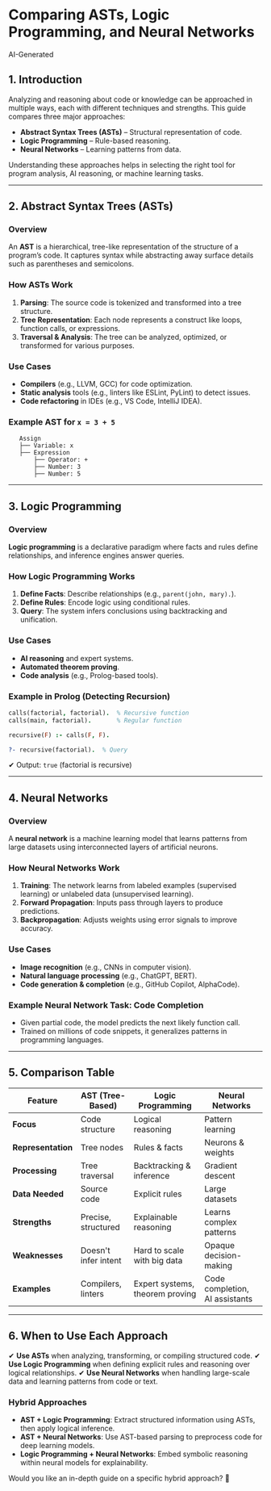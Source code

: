 # Comparing ASTs, Logic Programming, and Neural Networks
AI-Generated

## 1. Introduction
Analyzing and reasoning about code or knowledge can be approached in multiple ways, each with different techniques and strengths. This guide compares three major approaches:
- **Abstract Syntax Trees (ASTs)** – Structural representation of code.
- **Logic Programming** – Rule-based reasoning.
- **Neural Networks** – Learning patterns from data.

Understanding these approaches helps in selecting the right tool for program analysis, AI reasoning, or machine learning tasks.

---
## 2. Abstract Syntax Trees (ASTs)
### **Overview**
An **AST** is a hierarchical, tree-like representation of the structure of a program’s code. It captures syntax while abstracting away surface details such as parentheses and semicolons.

### **How ASTs Work**
1. **Parsing**: The source code is tokenized and transformed into a tree structure.
2. **Tree Representation**: Each node represents a construct like loops, function calls, or expressions.
3. **Traversal & Analysis**: The tree can be analyzed, optimized, or transformed for various purposes.

### **Use Cases**
- **Compilers** (e.g., LLVM, GCC) for code optimization.
- **Static analysis** tools (e.g., linters like ESLint, PyLint) to detect issues.
- **Code refactoring** in IDEs (e.g., VS Code, IntelliJ IDEA).

### **Example AST for `x = 3 + 5`**
```
   Assign
   ├── Variable: x
   ├── Expression
       ├── Operator: +
       ├── Number: 3
       ├── Number: 5
```

---
## 3. Logic Programming
### **Overview**
**Logic programming** is a declarative paradigm where facts and rules define relationships, and inference engines answer queries.

### **How Logic Programming Works**
1. **Define Facts**: Describe relationships (e.g., `parent(john, mary).`).
2. **Define Rules**: Encode logic using conditional rules.
3. **Query**: The system infers conclusions using backtracking and unification.

### **Use Cases**
- **AI reasoning** and expert systems.
- **Automated theorem proving**.
- **Code analysis** (e.g., Prolog-based tools).

### **Example in Prolog (Detecting Recursion)**
```prolog
calls(factorial, factorial).  % Recursive function
calls(main, factorial).       % Regular function

recursive(F) :- calls(F, F).

?- recursive(factorial).  % Query
```
✔ Output: `true` (factorial is recursive)

---
## 4. Neural Networks
### **Overview**
A **neural network** is a machine learning model that learns patterns from large datasets using interconnected layers of artificial neurons.

### **How Neural Networks Work**
1. **Training**: The network learns from labeled examples (supervised learning) or unlabeled data (unsupervised learning).
2. **Forward Propagation**: Inputs pass through layers to produce predictions.
3. **Backpropagation**: Adjusts weights using error signals to improve accuracy.

### **Use Cases**
- **Image recognition** (e.g., CNNs in computer vision).
- **Natural language processing** (e.g., ChatGPT, BERT).
- **Code generation & completion** (e.g., GitHub Copilot, AlphaCode).

### **Example Neural Network Task: Code Completion**
- Given partial code, the model predicts the next likely function call.
- Trained on millions of code snippets, it generalizes patterns in programming languages.

---
## 5. Comparison Table
| Feature            | AST (Tree-Based) | Logic Programming | Neural Networks |
|--------------------|-----------------|-------------------|-----------------|
| **Focus**         | Code structure   | Logical reasoning | Pattern learning |
| **Representation**| Tree nodes       | Rules & facts     | Neurons & weights |
| **Processing**    | Tree traversal   | Backtracking & inference | Gradient descent |
| **Data Needed**   | Source code      | Explicit rules    | Large datasets |
| **Strengths**     | Precise, structured | Explainable reasoning | Learns complex patterns |
| **Weaknesses**    | Doesn't infer intent | Hard to scale with big data | Opaque decision-making |
| **Examples**      | Compilers, linters | Expert systems, theorem proving | Code completion, AI assistants |

---
## 6. When to Use Each Approach
✔ **Use ASTs** when analyzing, transforming, or compiling structured code.
✔ **Use Logic Programming** when defining explicit rules and reasoning over logical relationships.
✔ **Use Neural Networks** when handling large-scale data and learning patterns from code or text.

### **Hybrid Approaches**
- **AST + Logic Programming**: Extract structured information using ASTs, then apply logical inference.
- **AST + Neural Networks**: Use AST-based parsing to preprocess code for deep learning models.
- **Logic Programming + Neural Networks**: Embed symbolic reasoning within neural models for explainability.

Would you like an in-depth guide on a specific hybrid approach? 🚀

